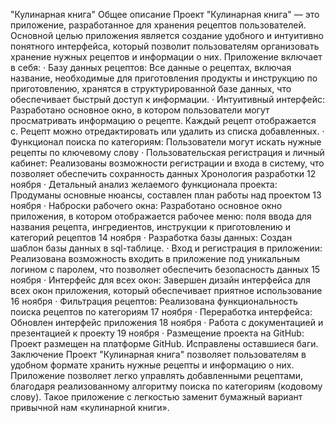 "Кулинарная книга"
Общее описание
Проект "Кулинарная книга" — это приложение, разработанное для хранения рецептов пользователей. Основной целью приложения является создание удобного и интуитивно понятного интерфейса, который позволит пользователям организовать хранение нужных рецептов и информации о них.
Приложение включает в себя:
·	Базу данных рецептов: Все данные о рецептах, включая название, необходимые для приготовления продукты и инструкцию по приготовлению, хранятся в структурированной базе данных, что обеспечивает быстрый доступ к информации.
·	Интуитивный интерфейс: Разработано основное окно, в котором пользователи могут просматривать информацию о рецепте. Каждый рецепт отображается с. Рецепт можно отредактировать или удалить из списка добавленных.
·	Функционал поиска по категориям: Пользователи могут искать нужные рецепты по ключевому слову
·	Пользовательская регистрация и личный кабинет: Реализованы возможности регистрации и входа в систему, что позволяет обеспечить сохранность данных
Хронология разработки
12 ноября
·	Детальный анализ желаемого функционала проекта: Продуманы основные нюансы, составлен план работы над проектом
13 ноября
·	Наброски рабочего окна: Разработано основное окно приложения, в котором отображается рабочее меню: поля ввода для названия рецепта, ингредиентов, инструкции к приготовлению и категорий рецептов
14 ноября
·	Разработка базы данных: Создан шаблон базы данных в sql-таблице.
·	Вход и регистрация в приложении: Реализована возможность входить в приложение под уникальным логином с паролем, что позволяет обеспечить безопасность данных
15 ноября
·	Интерфейс для всех окон: Завершен дизайн интерфейса для всех окон приложения, который обеспечивает приятное использование
16 ноября
·	Фильтрация рецептов: Реализована функциональность поиска рецептов по категориям
17 ноября
·	Переработка интерфейса: Обновлен интерфейс приложения
18 ноября
·	Работа с документацией и презентацией к проекту
19 ноября
·	Размещение проекта на GitHub: Проект размещен на платформе GitHub. Исправлены оставшиеся баги.
Заключение
Проект "Кулинарная книга" позволяет пользователям в удобном формате хранить нужные рецепты и информацию о них. Приложение позволяет легко управлять добавленными рецептами, благодаря реализованному алгоритму поиска по категориям (кодовому слову). Такое приложение с легкостью заменит бумажный вариант привычной нам «кулинарной книги».  

